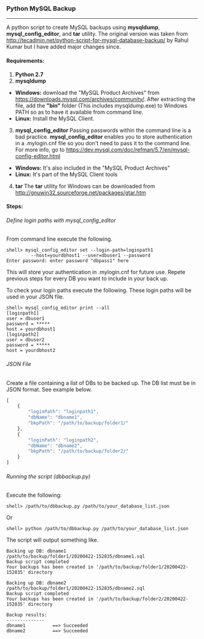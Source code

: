 ### Python MySQL Backup
---

A python script to create MySQL backups using <b>mysqldump</b>, <b>mysql_config_editor</b>, and <b>tar</b> utility. The original version was taken from http://tecadmin.net/python-script-for-mysql-database-backup/ by Rahul Kumar but I have added major changes since.

#### Requirements:
1. <b>Python 2.7</b>
2. <b>mysqldump</b>
- <b>Windows:</b> download the "MySQL Product Archives" from https://downloads.mysql.com/archives/community/. After extracting the file, add the <b>"bin"</b> folder (This includes mysqldump.exe) to Windows PATH so as to have it available from command line.
- <b>Linux:</b> Install the MySQL Client.
3. <b>mysql_config_editor</b>
Passing passwords within the command line is a bad practice. <b>mysql_config_editor</b> enables you to store authentication in a .mylogin.cnf file so you don't need to pass it to the command line. For more info, go to https://dev.mysql.com/doc/refman/5.7/en/mysql-config-editor.html
- <b>Windows:</b> It's also included in the "MySQL Product Archives"
- <b>Linux:</b> It's part of the MySQL Client tools
4. <b>tar</b>
The <b>tar</b> utility for Windows can be downloaded from http://gnuwin32.sourceforge.net/packages/gtar.htm

#### Steps:
###### Define login paths with mysql_config_editor
From command line execute the following.
```
shell> mysql_config_editor set --login-path=loginpath1
         --host=yourdbhost1 --user=dbuser1 --password
Enter password: enter password "dbpass1" here
```
This will store your authentication in .mylogin.cnf for future use. Repete previous steps for every DB you want to include in your back up.

To check your login paths execute the following. These login paths will be used in your JSON file.
```
shell> mysql_config_editor print --all
[loginpath1]
user = dbuser1
password = *****
host = yourdbhost1
[loginpath2]
user = dbuser2
password = *****
host = yourdbhost2
```

###### JSON File
Create a file containing a list of DBs to be backed up. The DB list must be in JSON format. See example below.
```javascript
[
    {
        "loginPath": "loginpath1",
        "dbName": "dbname1",
        "bkpPath": "/path/to/backup/folder1/"
    },
    {
        "loginPath": "loginpath2",
        "dbName": "dbname2",
        "bkpPath": "/path/to/backup/folder2/"
    }
]
```
###### Running the script (dbbackup.py)
Execute the following:
```
shell> /path/to/dbbackup.py /path/to/your_database_list.json
```
Or
```
shell> python /path/to/dbbackup.py /path/to/your_database_list.json
```

The script will output something like.
```
Backing up DB: dbname1
/path/to/backup/folder1/20200422-152835/dbname1.sql
Backup script completed
Your backups has been created in '/path/to/backup/folder1/20200422-152835' directory

Backing up DB: dbname2
/path/to/backup/folder1/20200422-152835/dbname2.sql
Backup script completed
Your backups has been created in '/path/to/backup/folder2/20200422-152835' directory

Backup results:
--------------
dbname1          ==> Succeeded 
dbname2          ==> Succeeded
```